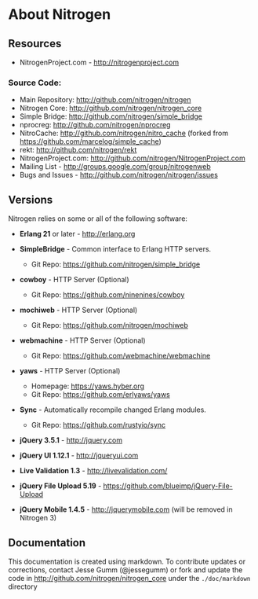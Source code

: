 
# About Nitrogen

## Resources

 *  NitrogenProject.com - http://nitrogenproject.com

### Source Code:

 *  Main Repository: http://github.com/nitrogen/nitrogen
 *  Nitrogen Core: http://github.com/nitrogen/nitrogen_core
 *  Simple Bridge: http://github.com/nitrogen/simple_bridge
 *  nprocreg: http://github.com/nitrogen/nprocreg
 *  NitroCache: http://github.com/nitrogen/nitro_cache (forked from https://github.com/marcelog/simple_cache)
 *  rekt: http://github.com/nitrogen/rekt
 *  NitrogenProject.com: http://github.com/nitrogen/NitrogenProject.com
 *  Mailing List - http://groups.google.com/group/nitrogenweb
 *  Bugs and Issues - http://github.com/nitrogen/nitrogen/issues

## Versions

  Nitrogen relies on some or all of the following software:

 *  **Erlang 21** or later - http://erlang.org

 *  **SimpleBridge** - Common interface to Erlang HTTP servers.
    - Git Repo: https://github.com/nitrogen/simple_bridge

 *  **cowboy** - HTTP Server (Optional)
    - Git Repo: https://github.com/ninenines/cowboy

 *  **mochiweb** - HTTP Server (Optional)
    - Git Repo: https://github.com/nitrogen/mochiweb

 *  **webmachine** - HTTP Server (Optional)
    - Git Repo: https://github.com/webmachine/webmachine

 *  **yaws** - HTTP Server (Optional)
    - Homepage: https://yaws.hyber.org
    - Git Repo: https://github.com/erlyaws/yaws 

 *  **Sync** - Automatically recompile changed Erlang modules.
    - Git Repo: https://github.com/rustyio/sync

 *  **jQuery 3.5.1** - http://jquery.com

 *  **jQuery UI 1.12.1** - http://jqueryui.com

 *  **Live Validation 1.3** - http://livevalidation.com/

 *  **jQuery File Upload 5.19** - https://github.com/blueimp/jQuery-File-Upload

 *  **jQuery Mobile 1.4.5** - http://jquerymobile.com (will be removed in Nitrogen 3)

## Documentation

  This documentation is created using markdown. To contribute updates
  or corrections, contact Jesse Gumm (@jessegumm) or fork and
  update the code in http://github.com/nitrogen/nitrogen_core under the
  `./doc/markdown` directory
